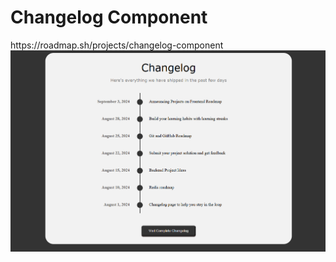 <h1>Changelog Component</h1>
https://roadmap.sh/projects/changelog-component
<img src="changelog_component.png">
